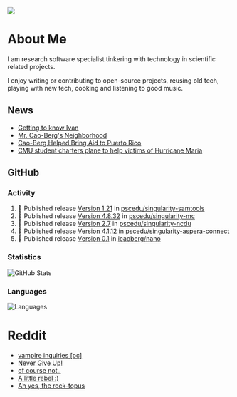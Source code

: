![](https://komarev.com/ghpvc/?username=icaoberg)

# About Me
I am research software specialist tinkering with technology in scientific related projects.

I enjoy writing or contributing to open-source projects, reusing old tech, playing with new tech, cooking and listening to good music.

## News
* [Getting to know Ivan](https://www.psc.edu/ivan-inside-psc-spotlight-2/)
* [Mr. Cao-Berg's Neighborhood](https://www.cmu.edu/engage/about-us/news/alumni/profile-cao-berg.html)
* [Cao-Berg Helped Bring Aid to Puerto Rico](https://www.cmu.edu/piper/news/archives/2018/february/ivan-cao-berg.html)
* [CMU student charters plane to help victims of Hurricane Maria](http://thetartan.org/2017/10/30/news/puerto-rico-aid)

## GitHub
### Activity
<!--START_SECTION:activity-->
1. 🚀 Published release [Version 1.21](https://github.com/pscedu/singularity-samtools/releases/tag/v1.21) in [pscedu/singularity-samtools](https://github.com/pscedu/singularity-samtools)
2. 🚀 Published release [Version 4.8.32](https://github.com/pscedu/singularity-mc/releases/tag/v4.8.32) in [pscedu/singularity-mc](https://github.com/pscedu/singularity-mc)
3. 🚀 Published release [Version 2.7](https://github.com/pscedu/singularity-ncdu/releases/tag/v2.7) in [pscedu/singularity-ncdu](https://github.com/pscedu/singularity-ncdu)
4. 🚀 Published release [Version 4.1.12](https://github.com/pscedu/singularity-aspera-connect/releases/tag/v4.1.12) in [pscedu/singularity-aspera-connect](https://github.com/pscedu/singularity-aspera-connect)
5. 🚀 Published release [Version 0.1](https://github.com/icaoberg/nano/releases/tag/v0.1) in [icaoberg/nano](https://github.com/icaoberg/nano)
<!--END_SECTION:activity-->

### Statistics
![GitHub Stats](https://github-readme-stats.vercel.app/api?username=icaoberg&count_private=true&show_icons=true)

### Languages
![Languages](https://github-readme-stats.vercel.app/api/top-langs/?username=icaoberg&show_icons=true&langs_count=10&hide=HTML,C,CSS,M)

# Reddit
<!-- BLOG-POST-LIST:START -->
- [vampire inquiries [oc]](https://www.reddit.com/r/u_icaoberg/comments/1705gy9/vampire_inquiries_oc/)
- [Never Give Up!](https://www.reddit.com/r/u_icaoberg/comments/13mcab5/never_give_up/)
- [of course not..](https://www.reddit.com/r/u_icaoberg/comments/13mc9h5/of_course_not/)
- [A little rebel :&rpar;](https://www.reddit.com/r/u_icaoberg/comments/13mc6yc/a_little_rebel/)
- [Ah yes, the rock-topus](https://www.reddit.com/r/u_icaoberg/comments/13mc4xk/ah_yes_the_rocktopus/)
<!-- BLOG-POST-LIST:END -->
